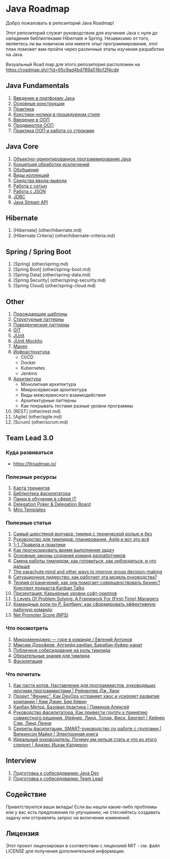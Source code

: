# Java Roadmap

Добро пожаловать в репозиторий Java Roadmap!

Этот репозиторий служит руководством для изучения Java с нуля до овладения библиотеками Hibernate и Spring.
Независимо от того, являетесь ли вы новичком или имеете опыт программирования,
этот план поможет вам пройти через различные этапы изучения разработки на Java.

Визуальный Road map для этого репозитория расположен на https://roadmap.sh/r?id=65c9ad4bd789a518cf2f4cde

## Java Fundamentals

1. [Введение в платформу Java](src/main/resources/java-core/1-java-fundamentals/lvl1/1-java-fundamentals-level-1.md)
2. [Основные конструкции](src/main/resources/java-core/1-java-fundamentals/lvl2/1-java-fundamentals-level-2.md)
3. [Практика](src/main/resources/java-core/1-java-fundamentals/lvl3/1-java-fundamentals-level-3.md)
4. [Крестики-нолики в процедурном стиле](src/main/resources/java-core/1-java-fundamentals/lvl4/1-java-fundamentals-level-4.md)
5. [Введение в ООП](src/main/resources/java-core/1-java-fundamentals/lvl5/1-java-fundamentals-level-5.md)
6. [Продвинутое ООП](src/main/resources/java-core/1-java-fundamentals/lvl6/1-java-fundamentals-level-6.md)
7. [Практика ООП и работа со строками](src/main/resources/java-core/1-java-fundamentals/lvl7/1-java-fundamentals-level-7.md)

## Java Core

1. [Объектно-ориентированное программирование Java](src/main/resources/java-core/2-java-core/lvl1/2-java-core-level-1.md)
2. [Концепция обработки исключений](src/main/resources/java-core/2-java-core/lvl2/2-java-core-level-2.md)
3. [Обобщения](src/main/resources/java-core/2-java-core/lvl3/2-java-core-level-3.md)
4. [Виды коллекций](src/main/resources/java-core/2-java-core/lvl4/2-java-core-level-4.md)
5. [Средства ввода-вывода](src/main/resources/java-core/2-java-core/lvl5/2-java-core-level-5.md)
6. [Работа с сетью](src/main/resources/java-core/2-java-core/lvl6/2-java-core-level-6.md)
7. [Работа с JSON](src/main/resources/java-core/2-java-core/lvl7/2-java-core-level-7.md)
8. [JDBC](src/main/resources/java-core/2-java-core/lvl8/2-java-core-level-8.md)
9. [Java Stream API](src/main/resources/java-core/2-java-core/lvl9/2-java-core-level-9.md)

## Hibernate

1. [Hibernate] (other/hibernate.md)
2. [Hibernate Criteria] (other/hibernate-criteria.md)

## Spring / Spring Boot

1. [Spring] (other/spring.md)
2. [Spring Boot] (other/spring-boot.md)
3. [Spring Data] (other/spring-data.md)
4. [Spring Security] (other/spring-security.md)
5. [Spring Cloud] (other/spring-cloud.md)

## Other

1. [Порождающие шаблоны](src/main/resources/other/patterns/Creational-Patterns.md)
2. [Структурные паттерны](src/main/resources/other/patterns/Structural-Patterns.md)
3. [Поведенческие паттерны](src/main/resources/other/patterns/Behavioral-Patterns.md)
4. [GIT](src/main/resources/other/git/git.md)
5. [JUnit](src/main/resources/other/junit/junit.md)
6. [JUnit Mockito](src/main/resources/other/junit/junit-mockito.md)
7. [Maven](src/main/resources/other/maven/Maven.md)
8. [Инфраструктура](src/main/resources/other/infrastructure/infrastructure.md)
    + СI/СD
    + Docker
    + Kubernetes
    + Jenkins
9. [Архитектура](src/main/resources/other/architecture/architecture.md)
    + Монолитная архитектура
    + Микросервисная архитектура
    + Виды межсервисного взаимодействия
    + Архитектурные паттерны
    + Как покрывать тестами разные уровни программы
10. [REST] (other/rest.md)
11. [Agile] (other/agile.md)
12. [Scrum] (other/scrum.md)

## Team Lead 3.0

### Куда развиваться

+ https://tlroadmap.io/

### Полезные ресурсы

1. [Карта тренингов](https://scrumtrek.ru/training-map/)
2. [Библиотека фасилитатора](http://facilab.pro/)
3. [Панки в обучении в сфере IT](https://leadstartup.ru/agile-coach)
4. [Delegation Poker & Delegation Board](https://management30.com/practice/delegation-poker/)
5. [Miro Templates](https://miro.com/miroverse/)

### Полезные статьи

1. [Самый шерстяной волчара: тимлид с технической ролью и без](https://habr.com/p/797367/)
2. [Руководство для тимлидов: планирование, Agile и вот это всё](https://habr.com/p/797485/)
3. [1-1. Правила и практики](https://habr.com/ru/articles/650537/)
4. [Как прогнозировать время выполнения задач](https://habr.com/ru/companies/tinkoff/articles/782012/)
5. [Основные законы создания команд разработчиков](https://habr.com/ru/companies/edison/articles/272483/)
6. [Смена работы тимлидом: как готовиться, как онбордиться, и что дальше](https://habr.com/ru/amp/publications/560686/)
7. [The parachute mind and other ways to improve group decision-making](https://www.projectmanagement.com/blog-post/66859/the-parachute-mind-and-other-ways-to-improve-group-decision-making#_=_)
8. [Ситуационное лидерство: как работает эта модель руководства?](https://aspro.cloud/pm/docs/situational-leadership/)
9. [Теория ограничений: как она помогает совершенствовать бизнес? Конспект подкаста Kanban Talks](https://kaiten.ru/blog/theory-of-constraints/amp/)
10. [Презентация: Карьерные уровни софт-скиллов](https://sandark7.github.io/RndTechConf2021/#93)
11. [5 Levels Of Problem Solving: A Framework For (First-Time) Managers](https://www.corporate-rebels.com/blog/5-levels-of-problem-solving)
12. [Командные роли по Р. Белбину: как сформировать эффективную рабочую команду](https://ht-lab.ru/blog/komandnye-roli-po-r-belbinu/)
13. [Net Promoter Score (NPS)](https://leadstartup.ru/product-manager/net-promoter-score)

### Что посмотреть

1. [Микроменеджер — горе в команде / Евгений Антонов](https://youtube.com/watch?v=WhiBmsEw4Jk&list=LL&index=12)
2. [Максим Дорофеев, Апгрейд канбан: Барабан-буфер-канат](https://www.youtube.com/watch?v=fsqXlW_m0Bo&list=LL&index=8)
3. [Публичное собеседование на роль тимлида](https://www.youtube.com/watch?v=hMdcLG2xPHI&t=3980s)
4. [Обязательные знания для тимлида](https://www.youtube.com/watch?v=_wx0cmC0Wec&t=7746s)
5. [Фасилитация](https://www.youtube.com/watch?v=b--8jGPwh98&list=LL&index=4&t=278s)

### Что почитать

1. [Как пасти котов. Наставление для программистов, руководящих другими программистами | Рейнвотер Дж. Ханк](https://www.ozon.ru/product/kak-pasti-kotov-nastavlenie-dlya-programmistov-rukovodyashchih-drugimi-programmistami-reynvoter-211426232/?__rr=1)
2. [Проект "Феникс". Как DevOps устраняет хаос и ускоряет развитие компании | Ким Джин, Бер Кевин](https://www.ozon.ru/product/proekt-feniks-kak-devops-ustranyaet-haos-i-uskoryaet-razvitie-kompanii-kim-dzhin-ber-kevin-253331388/)
3. [Канбан Метод. Базовая практика | Пименов Алексей](https://www.ozon.ru/product/kanban-metod-bazovaya-praktika-pimenov-aleksey-1377484044/)
4. [Руководство фасилитатора. Как привести группу к принятию совместного решения. (Кейнер, Линд, Толди, Фиск, Бергер) | Кейнер Сэм, Линд Ленни](https://www.ozon.ru/product/rukovodstvo-fasilitatora-kak-privesti-gruppu-k-prinyatiyu-sovmestnogo-resheniya-keyner-lind-toldi-1570113551/?asb=QgeYL6TLduQftEDQiDWHnpvhLYUu4AUTfQXUFPOhKKY%3D&asb2=NYFH9wk3d0o7UaL3goh2s7kpRlnQZIAuQt0vWFYNbDRYoQosz1VD7oGuAOR61zr3&avtc=1&avte=2&avts=1719316118&keywords=Руководство+фасилитатора.+Как+привести+группу+к+принятию+совместного+решения+|+Кейнер+Сэм,+Линд+Ленни)
5. [Секреты фасилитации. SMART-руководство по работе с группами | Вилкинсон Майкл | Электронная книга](https://www.ozon.ru/product/sekrety-fasilitatsii-smart-rukovodstvo-po-rabote-s-gruppami-vilkinson-maykl-elektronnaya-kniga-909558730/?advert=rQPzY2sS6bXzp_yJoV06p3QnxEjluU0DT92cs64_uZnZGHrSK0g4Uql__iq2wVbS2W5m_IDQE_wmxNixwdVBmzt4tw7Xn4pR06TBr06bxKUTJ7nppbKzZ6JuHgdyeaVi5_fkkS4YO9T3wwErHAv_m2KT2jX7dJVKW92UKb85wmy3tUb-UaqFVhjEKm3I92azLFZxFf0pDZl0KN21-eM2eK9MfPu-N_abZRgcVnvjke4kcHmMpQIbIRPwUGxGZo_Jyktu4KqiSFZlZopK2iBQ_ZyAndGB_RCH3PMgMxnITNmDYBoiHb-Tr_9f-U3UpCg_RS1ConhtBWDQBk_fupjhDOWeN1Q4&avtc=1&avte=2&avts=1719316139&keywords=Секреты+фасилитации:+SMART-руководство+по+работе+с+группами+/+Майкл+Вилкинсон+|+Вилкинсон+Майкл)
6. [Идеальный руководитель: Почему им нельзя стать и что из этого следует | Адизес Ицхак Калдерон](https://www.ozon.ru/product/idealnyy-rukovoditel-pochemu-im-nelzya-stat-i-chto-iz-etogo-sleduet-adizes-itshak-kalderon-254612970/?advert=Q8Un2tjNlb4ssB44vXjqJW98vRvrjzNGc4BbpX1gq4sUiwQXYktEbVIBpEb3HmiOrBbHQTRoi-8T1IpRnviquhp1jMi459J79BrJDwMfHRT55rGpZ0mjg3-4lE-j-t3ELeyK3qs5YyVHbN9iXJd-gWFjf3unVV8KC5uuj4-FMO4YPh2PwmVo_za7UXIsNiN-oygYvuVK3oRWtzoCiFqkCQJroq3PsCOQOIV8X1q2OPSSlY2jEakaN5RB8tY-dw2jBFPKpSxdOwGRMgQRdCwCPi32hJ6OaOmxlvUkQMFt7gNftmtA5qhqf-TPSMqNPmTskb0B680KM0nd7xGvD6ojh9w0C_FlgJmwxmk&avtc=1&avte=2&avts=1718785906&keywords=ицхак+адизес+—+идеальный+руководитель)

## Interview

1. [Подготовка к собеседованию Java Dev](src/main/resources/interview/java-interview.md)
2. [Подготовка к собеседованию Team Lead](src/main/resources/interview/team-lead-interview.md)

## Содействие

Приветствуются ваши вклады! Если вы нашли какие-либо проблемы или у вас есть предложения по улучшению, не стесняйтесь создавать задачу или отправлять запрос на
включение изменений.

## Лицензия

Этот проект лицензирован в соответствии с лицензией MIT - см. файл LICENSE для получения дополнительной информации.
